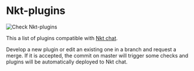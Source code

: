 # Nkt-plugins
![Check Nkt-plugins](https://github.com/fabienDaou/Nkt-plugins/workflows/Check%20Nkt-plugins/badge.svg?branch=master)

This a list of plugins compatible with [Nkt chat](https://github.com/qr7hur/nkt).

Develop a new plugin or edit an existing one in a branch and request a merge. 
If it is accepted, the commit on master will trigger some checks and plugins will be automatically deployed to Nkt chat.